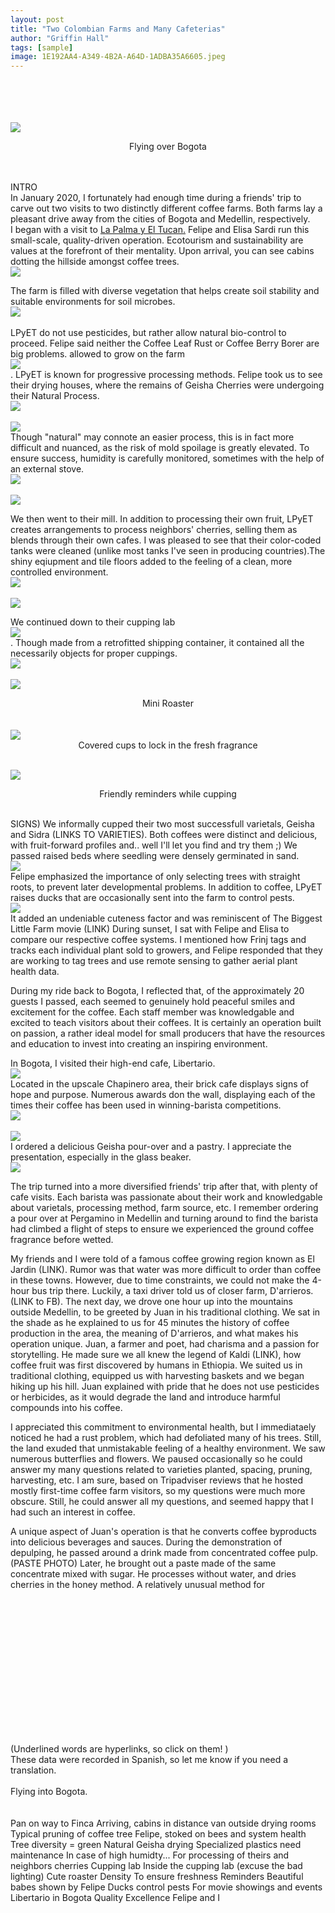 ```yaml
---
layout: post
title: "Two Colombian Farms and Many Cafeterias" 
author: "Griffin Hall"
tags: [sample]
image: 1E192AA4-A349-4B2A-A64D-1ADBA35A6605.jpeg
---
```


<br><br><br><br><img src="https://i.imgur.com/7XDOaSt.jpg"><br><center>Flying over Bogota</center><br>


<body>
 <br>INTRO<br>
 In January 2020, I fortunately had enough time during a friends' trip to carve out two visits to two distinctly different coffee farms. Both farms lay a pleasant drive away from the cities of Bogota and Medellin, respectively.<br> 
 I began with a visit to  <a href="http://www.lapalmayeltucan.com/">La Palma y El Tucan.</a> Felipe and Elisa Sardi run this small-scale, quality-driven operation. Ecotourism and sustainability are values at the forefront of their mentality. Upon arrival, you can see cabins dotting the hillside amongst coffee trees.<br><img src="https://i.imgur.com/PZqzB0Z.jpg"><br>
 
The farm is filled with diverse vegetation that helps create soil stability and suitable environments for soil microbes.<br><img src="https://i.imgur.com/ixuXaMs.jpg"><br><br> LPyET do not use pesticides, but rather allow natural bio-control to proceed. Felipe said neither the Coffee Leaf Rust or Coffee Berry Borer are big problems. allowed to grow on the farm <br><img src="https://previews.dropbox.com/p/thumb/AAvcv45X87GftsjfwPXS7JmhbogiSsNvVdDVnc3cNAA8EaDnG_LWAXBHF9jGioM7gQvwvKWgnATRQ5RW1ctTEj42mRJ1xMTu9Fg40SvtKbCsSTMbNRASGp6JJxIrRMH2vowmjV8G3Op04NDfsNZMEpHzqRyfsjJQ9vYohhJ9LClBtq7Gw0cW6HCDYF6yFfysiGvuKExPFrb_qlHfEl2j-rSbNenUQpHXi5YeUVd5eHTy9bk0RMjeqNZVwqPkmcZ7qAbBO4AJKfkLOvSJkI4nwD9pa-j0b5Nt2Eh62yi4hhkOlCYo46WnI50iJBN4J58gIpAeVxMm3mqd-bWCQtwZPOxNbv1FPkrfuwI4n2tLoDORrJaBe3H-aUF9Ad-MkbuqF8QZjKEgSuRSfYu70QD4_UzI/p.jpeg?size=2048x1536&size_mode=3"><br>.
LPyET is known for progressive processing methods. Felipe took us to see their drying houses, where the remains of Geisha Cherries were undergoing their Natural Process.<br><img src="https://i.imgur.com/edwxRyI.jpg"><br>
<br><img src="https://i.imgur.com/ROdRh6e.jpg"><br>Though "natural" may connote an easier process, this is in fact more difficult and nuanced, as the risk of mold spoilage is greatly elevated. To ensure success, humidity is carefully monitored, sometimes with the help of an external stove.
<br><img src="https://i.imgur.com/ygxN1FW.jpg"><br>
<br><img src="https://i.imgur.com/rsb7sB8.jpg"><br>

We then went to their mill. In addition to processing their own fruit,  LPyET creates arrangements to process neighbors' cherries, selling them as blends through their own cafes. I was pleased to see that their color-coded tanks were cleaned (unlike most tanks I've seen in producing countries).The shiny eqiupment and tile floors added to the feeling of a clean, more controlled environment.
<br><img src="https://i.imgur.com/vU0T1fB.jpg"><br><br><img src="https://previews.dropbox.com/p/thumb/AAtzr7ddYGvjmzEwM-KRiRSp2ukMrGMukiJ4M6kwfLdsjqis0NHHAOsbfUPrw-IvyRiQlvForBx0JNzawcAAhStWA9ged7CGVSRfKTU033vYXE0uir5RCnI5CVazIbBspebjIP_PBdmkUO4bLS8aC3p4z-9Unj-VEAarIZeUiHpbfho9MalCOXqHCDtHZLCIT5t5YWEt2sUdAQZgvkj7RpMDBq_LTL8rH4iXhwQO4Ezy6DmwAJY1lDV4XUmPImFlzbviXPWtKoGF7WNCQYfLLi04jILm070UBQb3dDWiEn8j2QRX9zt9_bm-A0tkiJ7-oFz9ByujAbvfln0qUFK-F9rs/p.jpeg?size=2048x1536&size_mode=3"><br>

We continued down to their cupping lab<br><img src="https://i.imgur.com/R77ISkG.jpg"><br>. Though made from a retrofitted shipping container, it contained all the necessarily objects for proper cuppings.<br><img src="https://i.imgur.com/XOXnsVz.jpg"><br> 
<br><img src="https://i.imgur.com/Q6cPH1a.jpg"><br><center>Mini Roaster</center><br>
<br><img src="https://i.imgur.com/fYkUV58.jpg"><br><center>Covered cups to lock in the fresh fragrance</center>

<br><img src="https://i.imgur.com/MOTFOci.jpg"><br><center>Friendly reminders while cupping</center><br>

SIGNS)
We informally cupped their two most successfull varietals, Geisha and Sidra (LINKS TO VARIETIES). Both coffees were distinct and delicious, with fruit-forward profiles and.. well I'll let you find and try them ;)
We passed raised beds where seedling were densely germinated in sand.
<br><img src="https://previews.dropbox.com/p/thumb/AAuYddO_GiJ0G7Eqs4iJ03I2pNuOTDY3nlrrFJtjs_qhIszH4De05_AcirvrVGLp0To3eXhliz48bLGSpqRioniPWWk4OaRddszkuCTyYnPChwqYZqMPlryaqOCZya72YSqpow_U4Yt_0KKwZYlUJcE8JQqCOwncDymRdCxrV6akF6-oWXan5w6iaZdujFsoNBhISiS-EwoOi8fnXOO1nQFpV5yFR1umckwQwYYlij3cOI_YlHHVr0_WUmlcQgocmIwYIwQ_RJiYDhyjy1D7CIpnwoFcNxxrQX6oYTQ7ssoKn-n4pi0aKFgEBl7jObap6ki-QTM34tLKKo4fziypyyMK/p.jpeg?fv_content=true&size_mode=5"><br>Felipe emphasized the importance of only selecting trees with straight roots, to prevent later developmental problems. 
In addition to coffee, LPyET raises ducks that are occasionally sent into the farm to control pests.
<br><img src="https://i.imgur.com/rYMytiV.jpg"><br> It added an undeniable cuteness factor and was reminiscent of The Biggest Little Farm movie (LINK)
During sunset, I sat with Felipe and Elisa to compare our respective coffee systems. I mentioned how Frinj tags and tracks each individual plant sold to growers, and Felipe responded that they are working to tag trees and use remote sensing to gather aerial plant health data. 

During my ride back to Bogota, I reflected that, of the approximately 20 guests I passed, each seemed to genuinely hold peaceful smiles and excitement for the coffee. Each staff member was knowledgable and excited to teach visitors about their coffees. It is certainly an operation built on passion, a rather ideal model for small producers that have the resources and education to invest into creating an inspiring environment. 

In Bogota, I visited their high-end cafe, Libertario.<br><img src="https://i.imgur.com/VX6jEB5.jpg"><br>
Located in the upscale Chapinero area, their brick cafe displays signs of hope and purpose. Numerous awards don the wall, displaying each of the times their coffee has been used in winning-barista competitions.
<br><img src="https://i.imgur.com/c8C2Dji.jpg"><br>
<br><img src="https://i.imgur.com/SxMPA9t.jpg"><br>I ordered a delicious Geisha pour-over and a pastry. I appreciate the presentation, especially in the glass beaker. <br><img src="https://i.imgur.com/rYPZuwJ.jpg"><br>
 
The trip turned into a more diversified friends' trip after that, with plenty of cafe visits. Each barista was passionate about their work and knowledgable about varietals, processing method, farm source, etc. I remember ordering a pour over at Pergamino in Medellin and turning around to find the barista had climbed a flight of steps to ensure we experienced the ground coffee fragrance before wetted. 

My friends and I were told of a famous coffee growing region known as El Jardin (LINK). Rumor was that water was more difficult to order than coffee in these towns. However, due to time constraints, we could not make the 4-hour bus trip there. 
Luckily, a taxi driver told us of closer farm, D'arrieros. (LINK to FB). 
The next day, we drove one hour up into the mountains outside Medellin, to be greeted by Juan in his traditional clothing. 
We sat in the shade as he explained to us for 45 minutes the history of coffee production in the area, the meaning of D'arrieros, and what makes his operation unique. Juan, a farmer and poet, had charisma and a passion for storytelling. He made sure we all knew the legend of Kaldi (LINK), how coffee fruit was first discovered by humans in Ethiopia. 
We suited us in traditional clothing, equipped us with harvesting baskets and we began hiking up his hill. Juan explained with pride that he does not use pesticides or herbicides, as it would degrade the land and introduce harmful compounds into his coffee. 

I appreciated this commitment to environmental health, but I immediataely noticed he had a rust problem, which had defoliated many of his trees. Still, the land exuded that unmistakable feeling of a healthy environment. We saw numerous butterflies and flowers. We paused occasionally so he could answer my many questions related to varieties planted, spacing, pruning, harvesting, etc. I am sure, based on Tripadviser reviews that he hosted mostly first-time coffee farm visitors, so my questions were much more obscure. Still, he could answer all my questions, and seemed happy that I had such an interest in coffee. 

A unique aspect of Juan's operation is that he converts coffee byproducts into delicious beverages and sauces. During the demonstration of depulping, he passed around a drink made from concentrated coffee pulp. (PASTE PHOTO) Later, he brought out a paste made of the same concentrate mixed with sugar. 
He processes without water, and dries cherries in the honey method. A relatively unusual method for 
 
 
<br><br><br><br><br><br>



<br><br><br><br><br><br>
 

(Underlined words are hyperlinks, so click on them! )<br>These data were recorded in Spanish, so let me know if you need a translation. 
 <br><br>Flying into Bogota. <br>
<br><br>Pan on way to Finca
Arriving, cabins in distance 
van outside drying rooms
Typical pruning of coffee tree
Felipe, stoked on bees and system health
Tree diversity = green
Natural Geisha drying
Specialized plastics need maintenance
In case of high humidty...
For processing of theirs and neighbors cherries
Cupping lab
Inside the cupping lab (excuse the bad lighting)
Cute roaster 
Density
To ensure freshness
Reminders
Beautiful babes shown by Felipe
Ducks control pests
For movie showings and events
Libertario in Bogota
Quality
Excellence
Felipe and I





